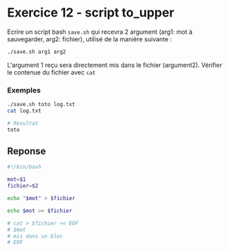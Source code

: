 # Exercice 12 - script to_upper

Ecrire un script bash `save.sh` qui recevra 2 argument (arg1: mot à sauvegarder, arg2: fichier), utilisé de la manière suivante :

```bash
./save.sh arg1 arg2
```

L'argument 1 reçu sera directement mis dans le fichier (argument2).
Vérifier le contenue du fichier avec `cat`

### Exemples

```bash
./save.sh toto log.txt
cat log.txt

# Resultat
toto
```

## Reponse

```bash
#!/bin/bash

mot=$1
fichier=$2

echo "$mot" > $fichier

echo $mot >> $fichier

# cat > $fichier << EOF
# $mot
# mis dans un bloc
# EOF
```
